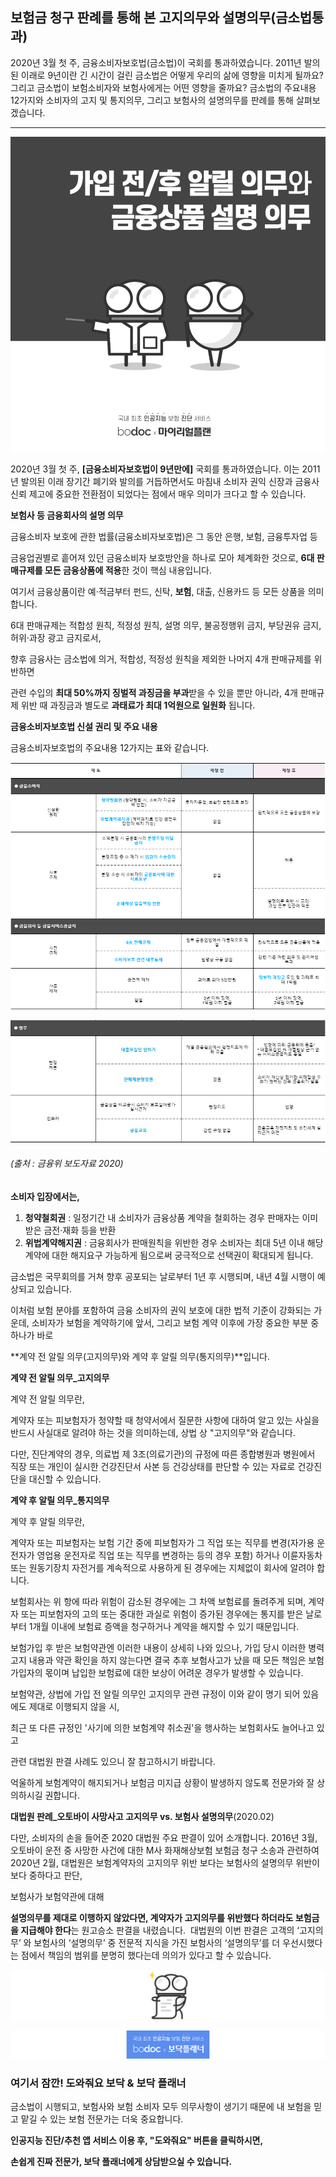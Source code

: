 ## 보험금 청구 판례를 통해 본 고지의무와 설명의무(금소법통과)


2020년 3월 첫 주, 금융소비자보호법(금소법)이 국회를 통과하였습니다. 2011년 발의된 이래로 9년이란 긴 시간이 걸린 금소법은 어떻게 우리의 삶에 영향을 미치게 될까요? 그리고 금소법이 보험소비자와 보험사에게는 어떤 영향을 줄까요? 금소법의 주요내용 12가지와 소비자의 고지 및 통지의무, 그리고 보험사의 설명의무를 판례를 통해 살펴보겠습니다.

---------------------------------------

![alt img](https://raw.githubusercontent.com/aijinet/doctor-contents/master/contents/202004/200401-2/금소법01.png)

2020년 3월 첫 주, **[금융소비자보호법이 9년만에]** 국회를 통과하였습니다. 이는 2011년 발의된 이래 장기간 폐기와 발의를 거듭하면서도 마침내 소비자 권익 신장과 금융사 신뢰 제고에 중요한 전환점이 되었다는 점에서 매우 의미가 크다고 할 수 있습니다.

**보험사 등 금융회사의 설명 의무**

금융소비자 보호에 관한 법률(금융소비자보호법)은 그 동안 은행, 보험, 금융투자업 등

금융업권별로 흩어져 있던 금융소비자 보호방안을 하나로 모아 체계화한 것으로, **6대 판매규제를 모든 금융상품에 적용**한 것이 핵심 내용입니다.

여기서 금융상품이란 예·적금부터 펀드, 신탁, **보험**, 대출, 신용카드 등 모든 상품을 의미합니다.

6대 판매규제는 적합성 원칙, 적정성 원칙, 설명 의무, 불공정행위 금지, 부당권유 금지, 허위·과장 광고 금지로서,

향후 금융사는 금소법에 의거, 적합성, 적정성 원칙을 제외한 나머지 4개 판매규제를 위반하면

관련 수입의 **최대 50%까지 징벌적 과징금을 부과**받을 수 있을 뿐만 아니라, 4개 판매규제 위반 때 과징금과 별도로 **과태료가 최대 1억원으로 일원화** 됩니다.

**금융소비자보호법 신설 권리 및 주요 내용**

금융소비자보호법의 주요내용 12가지는 표와 같습니다.

![alt img](https://raw.githubusercontent.com/aijinet/doctor-contents/master/contents/202004/200401-2/금소법02.png)

![alt img](https://raw.githubusercontent.com/aijinet/doctor-contents/master/contents/202004/200401-2/금소법03.jpg)
###### (출처 : 금융위 보도자료 2020)

**소비자 입장에서는,**

1. **청약철회권** : 일정기간 내 소비자가 금융상품 계약을 철회하는 경우 판매자는 이미 받은 금전·재화 등을 반환
2. **위법계약해지권** : 금융회사가 판매원칙을 위반한 경우 소비자는 최대 5년 이내 해당 계약에 대한 해지요구 가능하게 됨으로써 궁극적으로 선택권이 확대되게 됩니다.

금소법은 국무회의를 거쳐 향후 공포되는 날로부터 1년 후 시행되며, 내년 4월 시행이 예상되고 있습니다.

이처럼 보험 분야를 포함하여 금융 소비자의 권익 보호에 대한 법적 기준이 강화되는 가운데, 소비자가 보험을 계약하기에 앞서, 그리고 보험 계약 이후에 가장 중요한 부분 중 하나가 바로

**계약 전 알릴 의무(고지의무)와 계약 후 알릴 의무(통지의무)**입니다.

**계약 전 알릴 의무_고지의무**

계약 전 알릴 의무란,

계약자 또는 피보험자가 청약할 때 청약서에서 질문한 사항에 대하여 알고 있는 사실을 반드시 사실대로 알려야 하는 것을 의미하는데, 상법 상 "고지의무"와 같습니다.

다만, 진단계약의 경우, 의료법 제 3조(의료기관)의 규정에 따른 종합병원과 병원에서 직장 또는 개인이 실시한 건강진단서 사본 등 건강상태를 판단할 수 있는 자료로 건강진단을 대신할 수 있습니다.

**계약 후 알릴 의무_통지의무**

계약 후 알릴 의무란,

계약자 또는 피보험자는 보험 기간 중에 피보험자가 그 직업 또는 직무를 변경(자가용 운전자가 영업용 운전자로 직업 또는 직무를 변경하는 등의 경우 포함) 하거나 이륜자동차 또는 원동기장치 자전거를 계속적으로 사용하게 된 경우에는 지체없이 회사에 알려야 합니다.

보험회사는 위 항에 따라 위험이 감소된 경우에는 그 차액 보험료를 돌려주게 되며, 계약자 또는 피보험자의 고의 또는 중대한 과실로 위험이 증가된 경우에는 통지를 받은 날로부터 1개월 이내에 보험료 증액을 청구하거나 계약을 해지할 수 있기 때문입니다.

보험가입 후 받은 보험약관엔 이러한 내용이 상세히 나와 있으나, 가입 당시 이러한 병력 고지 내용과 약관 확인을 하지 않는다면 ​결국 추후 보험사고가 났을 때 모든 책임은 보험가입자의 몫이며 납입한 보험료에 대한 보상이 어려운 경우가 발생할 수 있습니다.

보험약관, 상법에 가입 전 알릴 의무인 고지의무 관련 규정이 이와 같이 명기 되어 있음에도 제대로 이행되지 않을 시,

​최근 또 다른 규정인 '사기에 의한 보험계약 취소권'을 행사하는 보험회사도 늘어나고 있고 

관련 대법원 판결 사례도 있으니 잘 참고하시기 바랍니다.

억울하게 보험계약이 해지되거나 보험금 미지급 상황이 발생하지 않도록 전문가와 잘 상의하시길 권합니다.

**대법원 판례_오토바이 사망사고 고지의무 vs. 보험사 설명의무**(2020.02)

다만, 소비자의 손을 들어준 2020 대법원 주요 판결이 있어 소개합니다.
​
2016년 3월, 오토바이 운전 중 사망한 사건에 대한 M사 화재해상보험 보험금 청구 소송과 관련하여 
​
2020년 2월, 대법원은 보험계약자의 고지의무 위반 보다는 보험사의 설명의무 위반이 보다 중하다고 판단, 
 
보험사가 보험약관에 대해 

**설명의무를 제대로 이행하지 않았다면, 계약자가 고지의무를 위반했다 하더라도 보험금을 지급해야 한다**는 원고승소 판결을 내렸습니다.
​
대법원의 이번 판결은 고객의 ‘고지의무’ 와 보험사의 ‘설명의무’ 중 전문적 지식을 가진 보험사의 ‘설명의무’를 더 우선시했다는 점에서 책임의 범위를 분명히 했다는데 의의가 있다고 할 수 있습니다.

![alt img](https://raw.githubusercontent.com/aijinet/doctor-contents/master/contents/common/bodoc-doc.png)

![alt img](https://raw.githubusercontent.com/aijinet/doctor-contents/master/contents/common/bodoc-card.png)

### 여기서 잠깐! 도와줘요 보닥 & 보닥 플래너

금소법이 시행되고, 보험사와 보험 소비자 모두 의무사항이 생기기 때문에 내 보험을 믿고 맡길 수 있는 보험 전문가는 더욱 중요합니다.

**인공지능 진단/추천 앱 서비스 이용 후, "도와줘요" 버튼을 클릭하시면,**

​**손쉽게 진짜 전문가, 보닥 플래너에게 상담받으실 수 있습니다.**